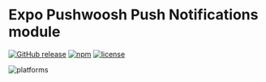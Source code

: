Expo Pushwoosh Push Notifications module
===================================================

[![GitHub release](https://img.shields.io/github/release/Pushwoosh/pushwoosh-react-native-plugin.svg?style=flat-square)](https://github.com/Pushwoosh/pushwoosh-expo-plugin/releases)
[![npm](https://img.shields.io/npm/v/pushwoosh-react-native-plugin.svg)]()
[![license](https://img.shields.io/npm/l/pushwoosh-react-native-plugin.svg)]()

![platforms](https://img.shields.io/badge/platforms-Android%20%7C%20iOS-yellowgreen.svg)
